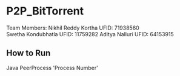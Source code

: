 # P2P_BitTorrent
Team Members: 
Nikhil Reddy Kortha UFID: 71938560
<br>
Swetha Kondubhatla  UFID: 11759282
Aditya Nalluri      UFID: 64153915

## How to Run
Java PeerProcess 'Process Number'
 
